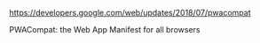 https://developers.google.com/web/updates/2018/07/pwacompat

PWACompat: the Web App Manifest for all browsers
